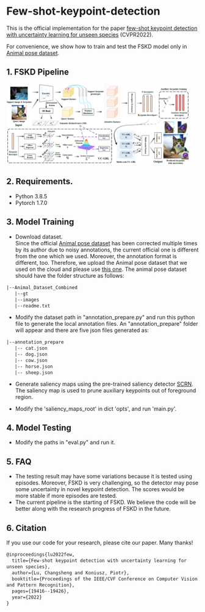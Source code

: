 # Few-shot-keypoint-detection
This is the official implementation for the paper [few-shot keypoint detection with uncertainty learning for unseen species](https://openaccess.thecvf.com/content/CVPR2022/html/Lu_Few-Shot_Keypoint_Detection_With_Uncertainty_Learning_for_Unseen_Species_CVPR_2022_paper.html) (CVPR2022).  

For convenience, we show how to train and test the FSKD model only in [Animal pose dataset](https://sites.google.com/view/animal-pose/). 


## 1. FSKD Pipeline  
<img src="./pics/pipeline.png" width="95%"> 

## 2. Requirements.
- Python 3.8.5
- Pytorch 1.7.0

## 3. Model Training
- Download dataset.   
Since the official [Animal pose dataset](https://sites.google.com/view/animal-pose/) has been corrected multiple times by its author due to noisy annotations, the current official one is different from the one which we used. Moreover, the annotation format is different, too. Therefore, we upload the Animal pose dataset that we used on the cloud and please use [this one](https://drive.google.com/file/d/1d1PJWBFjurJltjgyt0LgTENOw0PahZMF/view?usp=sharing). The animal pose dataset should have the folder structure as follows:
    
```angular2html
|--Animal_Dataset_Combined  
   |--gt
   |--images
   |--readme.txt
```

- Modify the dataset path in "annotation_prepare.py" and run this python file to generate the local annotation files. An "annotation_prepare" folder will appear and there are five json files generated as:
```
|--annotation_prepare
   |-- cat.json
   |-- dog.json
   |-- cow.json
   |-- horse.json
   |-- sheep.json
```

- Generate saliency maps using the pre-trained saliency detector [SCRN](https://github.com/wuzhe71/SCRN). The saliency map is used to prune auxiliary keypoints out of foreground region.

- Modify the 'saliency_maps_root' in dict 'opts', and run 'main.py'.  

## 4. Model Testing
- Modify the paths in "eval.py" and run it.


## 5. FAQ
- The testing result may have some variations because it is tested using episodes. Moreover, FSKD is very challenging, so the detector may pose some uncertainty in novel keypoint detection. The scores would be more stable if more episodes are tested.
- The current pipeline is the starting of FSKD. We believe the code will be better along with the research progress of FSKD in the future.

## 6. Citation  
If you use our code for your research, please cite our paper. Many thanks!

```
@inproceedings{lu2022few,
  title={Few-shot keypoint detection with uncertainty learning for unseen species},
  author={Lu, Changsheng and Koniusz, Piotr},
  booktitle={Proceedings of the IEEE/CVF Conference on Computer Vision and Pattern Recognition},
  pages={19416--19426},
  year={2022}
}
```

